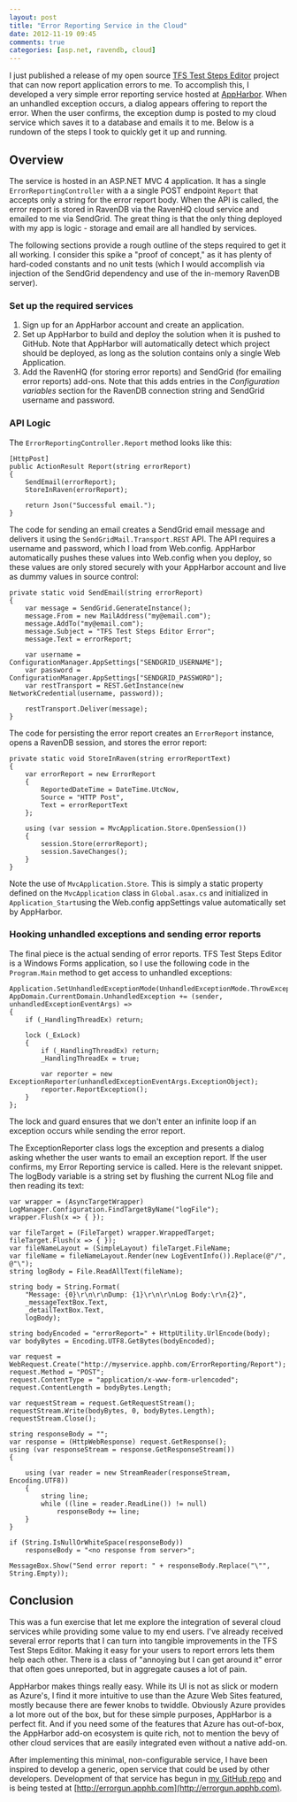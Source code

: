 ```yaml
---
layout: post
title: "Error Reporting Service in the Cloud"
date: 2012-11-19 09:45
comments: true
categories: [asp.net, ravendb, cloud]
---
```


I just published a release of my open source [TFS Test Steps Editor](http://teststepseditor.codeplex.com) project that can now report application errors to me. To accomplish this, I developed a very simple error reporting service hosted at [AppHarbor](http://appharbor.com/). When an unhandled exception occurs, a dialog appears offering to report the error. When the user confirms, the exception dump is posted to my cloud service which saves it to a database and emails it to me. Below is a rundown of the steps I took to quickly get it up and running.<!--more-->

## Overview

The service is hosted in an ASP.NET MVC 4 application. It has a single `ErrorReportingController` with a a single POST endpoint `Report` that accepts only a string for the error report body. When the API is called, the error report is stored in RavenDB via the RavenHQ cloud service and emailed to me via SendGrid. The great thing is that the only thing deployed with my app is logic - storage and email are all handled by services.

The following sections provide a rough outline of the steps required to get it all working. I consider this spike a "proof of concept," as it has plenty of hard-coded constants and no unit tests (which I would accomplish via injection of the SendGrid dependency and use of the in-memory RavenDB server).

### Set up the required services

1. Sign up for an AppHarbor account and create an application.
2. Set up AppHarbor to build and deploy the solution when it is pushed to GitHub. Note that AppHarbor will automatically detect which project should be deployed, as long as the solution contains only a single Web Application.
3. Add the RavenHQ (for storing error reports) and SendGrid (for emailing error reports) add-ons. Note that this adds entries in the *Configuration variables* section for the RavenDB connection string and SendGrid username and password.

### API Logic

The `ErrorReportingController.Report` method looks like this:

```
[HttpPost]
public ActionResult Report(string errorReport)
{
    SendEmail(errorReport);
    StoreInRaven(errorReport);

    return Json("Successful email.");
}
```

The code for sending an email creates a SendGrid email message and delivers it using the `SendGridMail.Transport.REST` API. The API requires a username and password, which I load from Web.config. AppHarbor automatically pushes these values into Web.config when you deploy, so these values are only stored securely with your AppHarbor account and live as dummy values in source control:

```
private static void SendEmail(string errorReport)
{
    var message = SendGrid.GenerateInstance();
    message.From = new MailAddress("my@email.com");
    message.AddTo("my@email.com");
    message.Subject = "TFS Test Steps Editor Error";
    message.Text = errorReport;

    var username = ConfigurationManager.AppSettings["SENDGRID_USERNAME"];
    var password = ConfigurationManager.AppSettings["SENDGRID_PASSWORD"];
    var restTransport = REST.GetInstance(new NetworkCredential(username, password));

    restTransport.Deliver(message);
}
```

The code for persisting the error report creates an `ErrorReport` instance, opens a RavenDB session, and stores the error report:

```
private static void StoreInRaven(string errorReportText)
{
    var errorReport = new ErrorReport
    {
        ReportedDateTime = DateTime.UtcNow,
        Source = "HTTP Post",
        Text = errorReportText
    };

    using (var session = MvcApplication.Store.OpenSession())
    {
        session.Store(errorReport);
        session.SaveChanges();
    }
}
```

Note the use of `MvcApplication.Store`. This is simply a static property defined on the `MvcApplication` class in `Global.asax.cs` and initialized in `Application_Start`using the Web.config appSettings value automatically set by AppHarbor.

### Hooking unhandled exceptions and sending error reports

The final piece is the actual sending of error reports. TFS Test Steps Editor is a Windows Forms application, so I use the following code in the `Program.Main` method to get access to unhandled exceptions:

```
Application.SetUnhandledExceptionMode(UnhandledExceptionMode.ThrowException);
AppDomain.CurrentDomain.UnhandledException += (sender, unhandledExceptionEventArgs) =>
{
    if (_HandlingThreadEx) return;

    lock (_ExLock)
    {
        if (_HandlingThreadEx) return;
        _HandlingThreadEx = true;

        var reporter = new ExceptionReporter(unhandledExceptionEventArgs.ExceptionObject);
        reporter.ReportException();
    }
};
```

The lock and guard ensures that we don't enter an infinite loop if an exception occurs while sending the error report.

The ExceptionReporter class logs the exception and presents a dialog asking whether the user wants to email an exception report. If the user confirms, my Error Reporting service is called. Here is the relevant snippet. The logBody variable is a string set by flushing the current NLog file and then reading its text:

```
var wrapper = (AsyncTargetWrapper) LogManager.Configuration.FindTargetByName("logFile");
wrapper.Flush(x => { });

var fileTarget = (FileTarget) wrapper.WrappedTarget;
fileTarget.Flush(x => { });
var fileNameLayout = (SimpleLayout) fileTarget.FileName;
var fileName = fileNameLayout.Render(new LogEventInfo()).Replace(@"/", @"\");
string logBody = File.ReadAllText(fileName);

string body = String.Format(
    "Message: {0}\r\n\r\nDump: {1}\r\n\r\nLog Body:\r\n{2}",
    _messageTextBox.Text,
    _detailTextBox.Text,
    logBody);

string bodyEncoded = "errorReport=" + HttpUtility.UrlEncode(body);
var bodyBytes = Encoding.UTF8.GetBytes(bodyEncoded);

var request = WebRequest.Create("http://myservice.apphb.com/ErrorReporting/Report");
request.Method = "POST";
request.ContentType = "application/x-www-form-urlencoded";
request.ContentLength = bodyBytes.Length;

var requestStream = request.GetRequestStream();
requestStream.Write(bodyBytes, 0, bodyBytes.Length);
requestStream.Close();

string responseBody = "";
var response = (HttpWebResponse) request.GetResponse();
using (var responseStream = response.GetResponseStream())
{

    using (var reader = new StreamReader(responseStream, Encoding.UTF8))
    {
        string line;
        while ((line = reader.ReadLine()) != null)
            responseBody += line;
    }
}

if (String.IsNullOrWhiteSpace(responseBody))
    responseBody = "<no response from server>";

MessageBox.Show("Send error report: " + responseBody.Replace("\"", String.Empty));
```

## Conclusion

This was a fun exercise that let me explore the integration of several cloud services while providing some value to my end users. I've already received several error reports that I can turn into tangible improvements in the TFS Test Steps Editor. Making it easy for your users to report errors lets them help each other. There is a class of "annoying but I can get around it" error that often goes unreported, but in aggregate causes a lot of pain.

AppHarbor makes things really easy. While its UI is not as slick or modern as Azure's, I find it more intuitive to use than the Azure Web Sites featured, mostly because there are fewer knobs to twiddle. Obviously Azure provides a lot more out of the box, but for these simple purposes, AppHarbor is a perfect fit. And if you need some of the features that Azure has out-of-box, the AppHarbor add-on ecosystem is quite rich, not to mention the bevy of other cloud services that are easily integrated even without a native add-on.

After implementing this minimal, non-configurable service, I have been inspired to develop a generic, open service that could be used by other developers. Development of that service has begun in [my GitHub repo](http://github.com/ajryan/ErrorGun) and is being tested at [http://errorgun.apphb.com](http://errorgun.apphb.com).